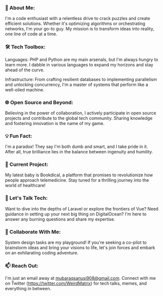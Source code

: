 ### 🚀 About Me:
I'm a code enthusiast with a relentless drive to crack puzzles and create efficient solutions. Whether it's optimizing algorithms or orchestrating networks, I'm your go-to guy. My mission is to transform ideas into reality, one line of code at a time.

### 🛠️ Tech Toolbox:
Languages: PHP and Python are my main arsenals, but I'm always hungry to learn more. I dabble in various languages to expand my horizons and stay ahead of the curve.

Infrastructure: From crafting resilient databases to implementing parallelism and unlocking concurrency, I'm a master of systems that perform like a well-oiled machine.

### 🌐 Open Source and Beyond:
Believing in the power of collaboration, I actively participate in open source projects and contribute to the global tech community. Sharing knowledge and fostering innovation is the name of my game.

### 💡 Fun Fact:
I'm a paradox! They say I'm both dumb and smart, and I take pride in it. After all, true brilliance lies in the balance between ingenuity and humility.

### 🔭 Current Project:
My latest baby is Bookdical, a platform that promises to revolutionize how people approach telemedicine. Stay tuned for a thrilling journey into the world of healthcare!

### 💬 Let's Talk Tech:
Want to dive into the depths of Laravel or explore the frontiers of Vue? Need guidance in setting up your next big thing on DigitalOcean? I'm here to answer any burning questions and share my expertise.

### 👯 Collaborate With Me:
System design tasks are my playground! If you're seeking a co-pilot to brainstorm ideas and bring your visions to life, let's join forces and embark on an exhilarating coding adventure.

### 📫 Reach Out:
I'm just an email away at mubaraqsanusi908@gmail.com. Connect with me on Twitter (https://twitter.com/WeirdMatrix) for tech talks, memes, and everything in between.





